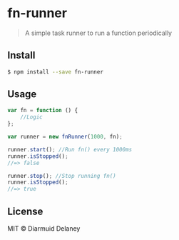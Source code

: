 # fn-runner

> A simple task runner to run a function periodically


## Install

```sh
$ npm install --save fn-runner
```


## Usage

```js
var fn = function () {
    //Logic
};

var runner = new fnRunner(1000, fn);

runner.start(); //Run fn() every 1000ms
runner.isStopped();
//=> false

runner.stop(); //Stop running fn()
runner.isStopped();
//=> true
```


## License

MIT © Diarmuid Delaney